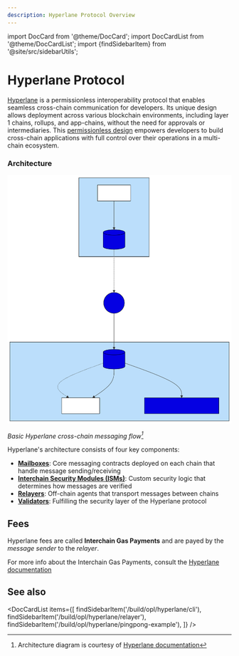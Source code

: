 ```yaml
---
description: Hyperlane Protocol Overview
---
```

import DocCard from '@theme/DocCard';
import DocCardList from '@theme/DocCardList';
import {findSidebarItem} from '@site/src/sidebarUtils';

# Hyperlane Protocol

[Hyperlane] is a permissionless interoperability protocol that enables seamless
cross-chain communication for developers. Its unique design allows deployment
across various blockchain environments, including layer 1 chains, rollups, and
app-chains, without the need for approvals or intermediaries. This
[permissionless design] empowers developers to build cross-chain applications
with full control over their operations in a multi-chain ecosystem.

[Hyperlane]: https://hyperlane.xyz/
[permissionless design]: https://docs.hyperlane.xyz/docs/intro

### Architecture

![Hyperlane Messaging Flow](../../diagrams/opl-hyperlane-flow.mmd.svg)

*Basic Hyperlane cross-chain messaging flow[^1]*

[^1]: Architecture diagram is courtesy of [Hyperlane documentation][hyperlane-architecture]

[hyperlane-architecture]: https://docs.hyperlane.xyz/docs/protocol/protocol-overview

Hyperlane's architecture consists of four key components:

- **[Mailboxes]**: Core messaging contracts deployed on each chain that handle message sending/receiving
- **[Interchain Security Modules (ISMs)][ism]**: Custom security logic that determines how messages are verified
- **[Relayers]**: Off-chain agents that transport messages between chains
- **[Validators]**: Fulfilling the security layer of the Hyperlane protocol

[Mailboxes]: https://docs.hyperlane.xyz/docs/protocol/mailbox
[ism]: https://docs.hyperlane.xyz/docs/protocol/ISM/modular-security
[Relayers]: https://docs.hyperlane.xyz/docs/protocol/agents/relayer
[Validators]: https://docs.hyperlane.xyz/docs/protocol/agents/validators

## Fees

Hyperlane fees are called **Interchain Gas Payments** and are payed by the
*message sender* to the *relayer*.

For more info about the Interchain Gas Payments, consult the [Hyperlane documentation][igp]

[igp]: https://docs.hyperlane.xyz/docs/protocol/interchain-gas-payment

## See also

<DocCardList items={[
    findSidebarItem('/build/opl/hyperlane/cli'),
    findSidebarItem('/build/opl/hyperlane/relayer'),
    findSidebarItem('/build/opl/hyperlane/pingpong-example'),
]} />

